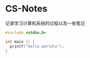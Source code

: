 # CS-Notes

记录学习计算机系统的过程以及一些笔记

```c
#include <stdio.h>

int main () {
  printf("hello world\n");
}

```
